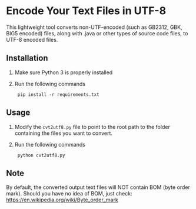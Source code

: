 # Encode Your Text Files in UTF-8

This lightweight tool converts non-UTF-encoded (such as GB2312, GBK, BIG5 encoded) files, along with .java or other types of source code files, to UTF-8 encoded files.


## Installation
1. Make sure Python 3 is properly installed
1. Run the following commands

        pip install -r requirements.txt
        

## Usage
1. Modify the `cvt2utf8.py` file to point to the root path to the folder containing the files you want to convert.
1. Run the following commands

        python cvt2utf8.py
        
## Note
By default, the converted output text files will NOT contain BOM (byte order mark). Should you have no idea of BOM, just check: https://en.wikipedia.org/wiki/Byte_order_mark 
